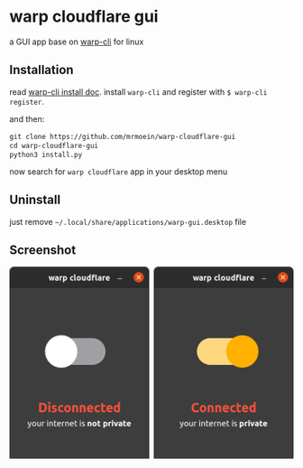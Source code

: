 # warp cloudflare gui

a GUI app base on [warp-cli](https://developers.cloudflare.com/warp-client/setting-up/linux) for linux

## Installation

read [warp-cli install doc](https://developers.cloudflare.com/warp-client/setting-up/linux). install `warp-cli` and
register with `$ warp-cli register`.

and then:

```
git clone https://github.com/mrmoein/warp-cloudflare-gui
cd warp-cloudflare-gui
python3 install.py
```

now search for `warp cloudflare` app in your desktop menu

## Uninstall

just remove `~/.local/share/applications/warp-gui.desktop` file

## Screenshot

![warp cloudflare gui](icons/Screenshot.png)